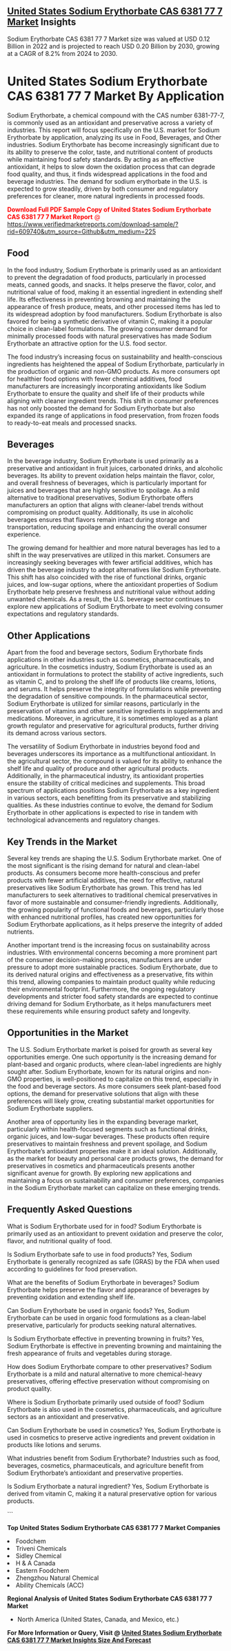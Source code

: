 <h2><a href="https://www.verifiedmarketreports.com/download-sample/?rid=609740&amp;utm_source=Github&amp;utm_medium=225" target="_blank">United States Sodium Erythorbate CAS 6381 77 7 Market</a> Insights</h2><p>Sodium Erythorbate CAS 6381 77 7 Market size was valued at USD 0.12 Billion in 2022 and is projected to reach USD 0.20 Billion by 2030, growing at a CAGR of 8.2% from 2024 to 2030.</p><p> <h1>United States Sodium Erythorbate CAS 6381 77 7 Market By Application</h1> <p>Sodium Erythorbate, a chemical compound with the CAS number 6381-77-7, is commonly used as an antioxidant and preservative across a variety of industries. This report will focus specifically on the U.S. market for Sodium Erythorbate by application, analyzing its use in Food, Beverages, and Other industries. Sodium Erythorbate has become increasingly significant due to its ability to preserve the color, taste, and nutritional content of products while maintaining food safety standards. By acting as an effective antioxidant, it helps to slow down the oxidation process that can degrade food quality, and thus, it finds widespread applications in the food and beverage industries. The demand for sodium erythorbate in the U.S. is expected to grow steadily, driven by both consumer and regulatory preferences for cleaner, more natural ingredients in processed foods. <p><span class=""><span style="color: #ff0000;"><strong>Download Full PDF Sample Copy of United States Sodium Erythorbate CAS 6381 77 7 Market Report</strong> @ </span><a href="https://www.verifiedmarketreports.com/download-sample/?rid=609740&amp;utm_source=Github&amp;utm_medium=225" target="_blank">https://www.verifiedmarketreports.com/download-sample/?rid=609740&amp;utm_source=Github&amp;utm_medium=225</a></span></p></p> <h2>Food</h2> <p>In the food industry, Sodium Erythorbate is primarily used as an antioxidant to prevent the degradation of food products, particularly in processed meats, canned goods, and snacks. It helps preserve the flavor, color, and nutritional value of food, making it an essential ingredient in extending shelf life. Its effectiveness in preventing browning and maintaining the appearance of fresh produce, meats, and other processed items has led to its widespread adoption by food manufacturers. Sodium Erythorbate is also favored for being a synthetic derivative of vitamin C, making it a popular choice in clean-label formulations. The growing consumer demand for minimally processed foods with natural preservatives has made Sodium Erythorbate an attractive option for the U.S. food sector. <p>The food industry’s increasing focus on sustainability and health-conscious ingredients has heightened the appeal of Sodium Erythorbate, particularly in the production of organic and non-GMO products. As more consumers opt for healthier food options with fewer chemical additives, food manufacturers are increasingly incorporating antioxidants like Sodium Erythorbate to ensure the quality and shelf life of their products while aligning with cleaner ingredient trends. This shift in consumer preferences has not only boosted the demand for Sodium Erythorbate but also expanded its range of applications in food preservation, from frozen foods to ready-to-eat meals and processed snacks.</p> <h2>Beverages</h2> <p>In the beverage industry, Sodium Erythorbate is used primarily as a preservative and antioxidant in fruit juices, carbonated drinks, and alcoholic beverages. Its ability to prevent oxidation helps maintain the flavor, color, and overall freshness of beverages, which is particularly important for juices and beverages that are highly sensitive to spoilage. As a mild alternative to traditional preservatives, Sodium Erythorbate offers manufacturers an option that aligns with cleaner-label trends without compromising on product quality. Additionally, its use in alcoholic beverages ensures that flavors remain intact during storage and transportation, reducing spoilage and enhancing the overall consumer experience. <p>The growing demand for healthier and more natural beverages has led to a shift in the way preservatives are utilized in this market. Consumers are increasingly seeking beverages with fewer artificial additives, which has driven the beverage industry to adopt alternatives like Sodium Erythorbate. This shift has also coincided with the rise of functional drinks, organic juices, and low-sugar options, where the antioxidant properties of Sodium Erythorbate help preserve freshness and nutritional value without adding unwanted chemicals. As a result, the U.S. beverage sector continues to explore new applications of Sodium Erythorbate to meet evolving consumer expectations and regulatory standards.</p> <h2>Other Applications</h2> <p>Apart from the food and beverage sectors, Sodium Erythorbate finds applications in other industries such as cosmetics, pharmaceuticals, and agriculture. In the cosmetics industry, Sodium Erythorbate is used as an antioxidant in formulations to protect the stability of active ingredients, such as vitamin C, and to prolong the shelf life of products like creams, lotions, and serums. It helps preserve the integrity of formulations while preventing the degradation of sensitive compounds. In the pharmaceutical sector, Sodium Erythorbate is utilized for similar reasons, particularly in the preservation of vitamins and other sensitive ingredients in supplements and medications. Moreover, in agriculture, it is sometimes employed as a plant growth regulator and preservative for agricultural products, further driving its demand across various sectors. <p>The versatility of Sodium Erythorbate in industries beyond food and beverages underscores its importance as a multifunctional antioxidant. In the agricultural sector, the compound is valued for its ability to enhance the shelf life and quality of produce and other agricultural products. Additionally, in the pharmaceutical industry, its antioxidant properties ensure the stability of critical medicines and supplements. This broad spectrum of applications positions Sodium Erythorbate as a key ingredient in various sectors, each benefitting from its preservative and stabilizing qualities. As these industries continue to evolve, the demand for Sodium Erythorbate in other applications is expected to rise in tandem with technological advancements and regulatory changes.</p> <h2>Key Trends in the Market</h2> <p>Several key trends are shaping the U.S. Sodium Erythorbate market. One of the most significant is the rising demand for natural and clean-label products. As consumers become more health-conscious and prefer products with fewer artificial additives, the need for effective, natural preservatives like Sodium Erythorbate has grown. This trend has led manufacturers to seek alternatives to traditional chemical preservatives in favor of more sustainable and consumer-friendly ingredients. Additionally, the growing popularity of functional foods and beverages, particularly those with enhanced nutritional profiles, has created new opportunities for Sodium Erythorbate applications, as it helps preserve the integrity of added nutrients.</p> <p>Another important trend is the increasing focus on sustainability across industries. With environmental concerns becoming a more prominent part of the consumer decision-making process, manufacturers are under pressure to adopt more sustainable practices. Sodium Erythorbate, due to its derived natural origins and effectiveness as a preservative, fits within this trend, allowing companies to maintain product quality while reducing their environmental footprint. Furthermore, the ongoing regulatory developments and stricter food safety standards are expected to continue driving demand for Sodium Erythorbate, as it helps manufacturers meet these requirements while ensuring product safety and longevity.</p> <h2>Opportunities in the Market</h2> <p>The U.S. Sodium Erythorbate market is poised for growth as several key opportunities emerge. One such opportunity is the increasing demand for plant-based and organic products, where clean-label ingredients are highly sought after. Sodium Erythorbate, known for its natural origins and non-GMO properties, is well-positioned to capitalize on this trend, especially in the food and beverage sectors. As more consumers seek plant-based food options, the demand for preservative solutions that align with these preferences will likely grow, creating substantial market opportunities for Sodium Erythorbate suppliers.</p> <p>Another area of opportunity lies in the expanding beverage market, particularly within health-focused segments such as functional drinks, organic juices, and low-sugar beverages. These products often require preservatives to maintain freshness and prevent spoilage, and Sodium Erythorbate’s antioxidant properties make it an ideal solution. Additionally, as the market for beauty and personal care products grows, the demand for preservatives in cosmetics and pharmaceuticals presents another significant avenue for growth. By exploring new applications and maintaining a focus on sustainability and consumer preferences, companies in the Sodium Erythorbate market can capitalize on these emerging trends.</p> <h2>Frequently Asked Questions</h2> <p>What is Sodium Erythorbate used for in food? Sodium Erythorbate is primarily used as an antioxidant to prevent oxidation and preserve the color, flavor, and nutritional quality of food.</p> <p>Is Sodium Erythorbate safe to use in food products? Yes, Sodium Erythorbate is generally recognized as safe (GRAS) by the FDA when used according to guidelines for food preservation.</p> <p>What are the benefits of Sodium Erythorbate in beverages? Sodium Erythorbate helps preserve the flavor and appearance of beverages by preventing oxidation and extending shelf life.</p> <p>Can Sodium Erythorbate be used in organic foods? Yes, Sodium Erythorbate can be used in organic food formulations as a clean-label preservative, particularly for products seeking natural alternatives.</p> <p>Is Sodium Erythorbate effective in preventing browning in fruits? Yes, Sodium Erythorbate is effective in preventing browning and maintaining the fresh appearance of fruits and vegetables during storage.</p> <p>How does Sodium Erythorbate compare to other preservatives? Sodium Erythorbate is a mild and natural alternative to more chemical-heavy preservatives, offering effective preservation without compromising on product quality.</p> <p>Where is Sodium Erythorbate primarily used outside of food? Sodium Erythorbate is also used in the cosmetics, pharmaceuticals, and agriculture sectors as an antioxidant and preservative.</p> <p>Can Sodium Erythorbate be used in cosmetics? Yes, Sodium Erythorbate is used in cosmetics to preserve active ingredients and prevent oxidation in products like lotions and serums.</p> <p>What industries benefit from Sodium Erythorbate? Industries such as food, beverages, cosmetics, pharmaceuticals, and agriculture benefit from Sodium Erythorbate’s antioxidant and preservative properties.</p> <p>Is Sodium Erythorbate a natural ingredient? Yes, Sodium Erythorbate is derived from vitamin C, making it a natural preservative option for various products.</p> ```</p><p><strong>Top United States Sodium Erythorbate CAS 6381 77 7 Market Companies</strong></p><div data-test-id=""><p><li>Foodchem</li><li> Triveni Chemicals</li><li> Sidley Chemical</li><li> H & A Canada</li><li> Eastern Foodchem</li><li> Zhengzhou Natural Chemical</li><li> Ability Chemicals (ACC)</li></p><div><strong>Regional Analysis of&nbsp;United States Sodium Erythorbate CAS 6381 77 7 Market</strong></div><ul><li dir="ltr"><p dir="ltr">North America&nbsp;(United States, Canada, and Mexico, etc.)</p></li></ul><p><strong>For More Information or Query, Visit @&nbsp;</strong><strong><a href="https://www.verifiedmarketreports.com/product/sodium-erythorbate-cas-6381-77-7-market/?utm_source=Github&amp;utm_medium=225" target="_blank">United States Sodium Erythorbate CAS 6381 77 7 Market Insights Size And Forecast</a></strong></p></div>

